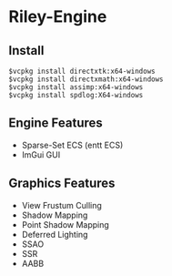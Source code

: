 # Riley-Engine

## Install
```
$vcpkg install directxtk:x64-windows
$vcpkg install directxmath:x64-windows
$vcpkg install assimp:x64-windows
$vcpkg install spdlog:X64-windows
```

## Engine Features
- Sparse-Set ECS (entt ECS)
- ImGui GUI

## Graphics Features
- View Frustum Culling
- Shadow Mapping
- Point Shadow Mapping
- Deferred Lighting
- SSAO
- SSR
- AABB
